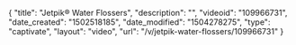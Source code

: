 {
    "title": "Jetpik&reg; Water Flossers",
    "description": "",
    "videoid": "109966731",
    "date_created": "1502518185",
    "date_modified": "1504278275",
    "type": "captivate",
    "layout": "video",
    "url": "\/v\/jetpik-water-flossers\/109966731"
}